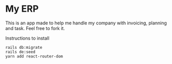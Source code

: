 # My ERP

This is an app made to help me handle my company with invoicing, planning and task. Feel free to fork it.


Instructions to install

```
rails db:migrate
rails de:seed
yarn add react-router-dom
```
